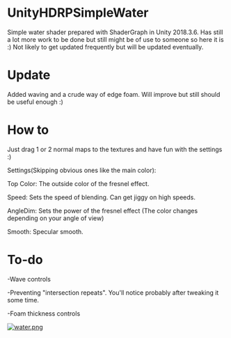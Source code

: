 # UnityHDRPSimpleWater
Simple water shader prepared with ShaderGraph in Unity 2018.3.6. Has still a lot more work to be done but still might be of use to someone so here it is :) Not likely to get updated frequently but will be updated eventually.

# Update
Added waving and a crude way of edge foam. Will improve but still should be useful enough :)

# How to
Just drag 1 or 2 normal maps to the textures and have fun with the settings :)

Settings(Skipping obvious ones like the main color):

Top Color: The outside color of the fresnel effect.

Speed: Sets the speed of blending. Can get jiggy on high speeds.

AngleDim: Sets the power of the fresnel effect (The color changes depending on your angle of view)

Smooth: Specular smooth.

# To-do
-Wave controls

-Preventing "intersection repeats". You'll notice probably after tweaking it some time.

-Foam thickness controls

[![water.png](https://i.postimg.cc/kX1tZCkK/water.png)](https://postimg.cc/GHD28W3m)

